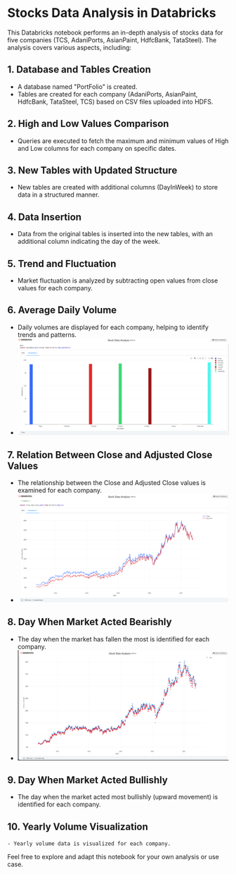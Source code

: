 # Stocks Data Analysis in Databricks

This Databricks notebook performs an in-depth analysis of stocks data for five companies (TCS, AdaniPorts, AsianPaint, HdfcBank, TataSteel). The analysis covers various aspects, including:

## 1. Database and Tables Creation
   - A database named "PortFolio" is created.
   - Tables are created for each company (AdaniPorts, AsianPaint, HdfcBank, TataSteel, TCS) based on CSV files uploaded into HDFS.

## 2. High and Low Values Comparison
   - Queries are executed to fetch the maximum and minimum values of High and Low columns for each company on specific dates.

## 3. New Tables with Updated Structure
   - New tables are created with additional columns (DayInWeek) to store data in a structured manner.

## 4. Data Insertion
   - Data from the original tables is inserted into the new tables, with an additional column indicating the day of the week.

## 5. Trend and Fluctuation
   - Market fluctuation is analyzed by subtracting open values from close values for each company.

## 6. Average Daily Volume
   - Daily volumes are displayed for each company, helping to identify trends and patterns.
   - ![Analysis Image](Analysis_2.png)

## 7. Relation Between Close and Adjusted Close Values
   - The relationship between the Close and Adjusted Close values is examined for each company.
   - ![Analysis Image](Analysis_3.png)

## 8. Day When Market Acted Bearishly
   - The day when the market has fallen the most is identified for each company.
   - ![Analysis Image](Analysis_1.png)

## 9. Day When Market Acted Bullishly
   - The day when the market acted most bullishly (upward movement) is identified for each company.

## 10. Yearly Volume Visualization
    - Yearly volume data is visualized for each company.

Feel free to explore and adapt this notebook for your own analysis or use case.
